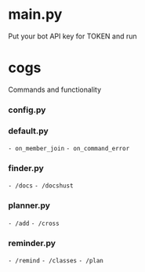 # main.py
Put your bot API key for TOKEN and run
# cogs
Commands and functionality
### config.py
### default.py
`- on_member_join`
`- on_command_error`
### finder.py
`- /docs`
`- /docshust`
### planner.py
`- /add`
`- /cross`
### reminder.py
`- /remind`
`- /classes`
`- /plan`
